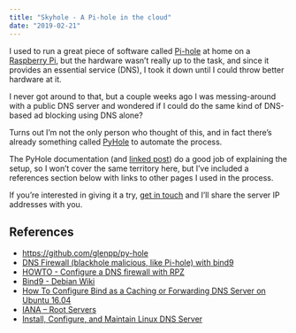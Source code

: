 ```yaml
---
title: "Skyhole - A Pi-hole in the cloud"
date: "2019-02-21"
---
```


<div class="content">
<p>I used to run a great piece of software called <a href="https://pi-hole.net/" target="_blank">Pi-hole</a> at home on a <a href="https://www.raspberrypi.org" target="_blank">Raspberry Pi</a>, but the hardware wasn’t really up to the task, and since it provides an essential service (DNS), I took it down until I could throw better hardware at it.</p>
<p>I never got around to that, but a couple weeks ago I was messing-around with a public DNS server and wondered if I could do the same kind of DNS-based ad blocking using DNS alone?</p>
<p>Turns out I’m not the only person who thought of this, and in fact there’s already something called <a href="https://github.com/glenpp/py-hole" target="_blank">PyHole</a> to automate the process.</p>
<p>The PyHole documentation (and <a href="https://www.pitt-pladdy.com/blog/_20170407-105402_0100_DNS_Firewall_blackhole_malicious_like_Pi-hole_with_bind9/" target="_blank">linked post</a>) do a good job of explaining the setup, so I won’t cover the same territory here, but I’ve included a references section below with links to other pages I used in the process.</p>
<p>If you’re interested in giving it a try, <a href="/about">get in touch</a> and I’ll share the server IP addresses with you.</p>
<h2 id="references">References</h2>
<ul>
<li><a href="https://github.com/glenpp/py-hole" target="_blank">https://github.com/glenpp/py-hole</a></li>
<li><a href="https://www.pitt-pladdy.com/blog/_20170407-105402_0100_DNS_Firewall_blackhole_malicious_like_Pi-hole_with_bind9/" target="_blank">DNS Firewall (blackhole malicious, like Pi-hole) with bind9</a></li>
<li><a href="http://www.zytrax.com/books/dns/ch9/rpz.html" target="_blank">HOWTO - Configure a DNS firewall with RPZ</a></li>
<li><a href="https://wiki.debian.org/Bind9" target="_blank">Bind9 - Debian Wiki</a></li>
<li><a href="https://www.digitalocean.com/community/tutorials/how-to-configure-bind-as-a-caching-or-forwarding-dns-server-on-ubuntu-16-04" target="_blank">How To Configure Bind as a Caching or Forwarding DNS Server on Ubuntu 16.04</a></li>
<li><a href="https://www.iana.org/domains/root/servers" target="_blank">IANA – Root Servers</a></li>
<li><a href="https://likegeeks.com/linux-dns-server/#Types-of-DNS-Servers" target="_blank">Install, Configure, and Maintain Linux DNS Server</a></li>
</ul>
</div>

